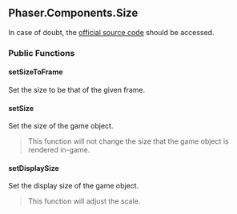 ## Phaser.Components.Size

In case of doubt, the [official source code](https://github.com/photonstorm/phaser) should be accessed.

### Public Functions

#### setSizeToFrame
Set the size to be that of the given frame.

#### setSize
Set the size of the game object.

> This function will not change the size that the game object is rendered in-game.

#### setDisplaySize
Set the display size of the game object.

> This function will adjust the scale.
